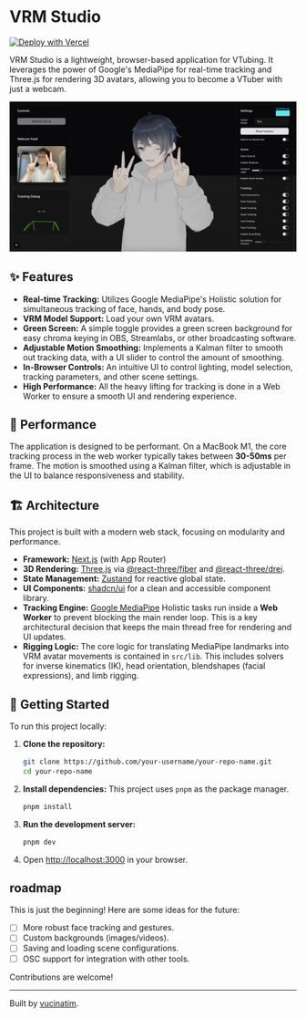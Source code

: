 # VRM Studio

[![Deploy with Vercel](https://vercel.com/button)](https://vrm-studio.vercel.app/)

VRM Studio is a lightweight, browser-based application for VTubing. It leverages the power of Google's MediaPipe for real-time tracking and Three.js for rendering 3D avatars, allowing you to become a VTuber with just a webcam.

![VRM Studio Screenshot](https://raw.githubusercontent.com/vucinatim/vrm-studio/refs/heads/main/public/images/screenshot.png)

## ✨ Features

*   **Real-time Tracking:** Utilizes Google MediaPipe's Holistic solution for simultaneous tracking of face, hands, and body pose.
*   **VRM Model Support:** Load your own VRM avatars.
*   **Green Screen:** A simple toggle provides a green screen background for easy chroma keying in OBS, Streamlabs, or other broadcasting software.
*   **Adjustable Motion Smoothing:** Implements a Kalman filter to smooth out tracking data, with a UI slider to control the amount of smoothing.
*   **In-Browser Controls:** An intuitive UI to control lighting, model selection, tracking parameters, and other scene settings.
*   **High Performance:** All the heavy lifting for tracking is done in a Web Worker to ensure a smooth UI and rendering experience.

## 🚀 Performance

The application is designed to be performant. On a MacBook M1, the core tracking process in the web worker typically takes between **30-50ms** per frame. The motion is smoothed using a Kalman filter, which is adjustable in the UI to balance responsiveness and stability.

## 🏗️ Architecture

This project is built with a modern web stack, focusing on modularity and performance.

*   **Framework:** [Next.js](https://nextjs.org/) (with App Router)
*   **3D Rendering:** [Three.js](https://threejs.org/) via [@react-three/fiber](https://github.com/pmndrs/react-three-fiber) and [@react-three/drei](https://github.com/pmndrs/drei).
*   **State Management:** [Zustand](https://github.com/pmndrs/zustand) for reactive global state.
*   **UI Components:** [shadcn/ui](https://ui.shadcn.com/) for a clean and accessible component library.
*   **Tracking Engine:** [Google MediaPipe](https://developers.google.com/mediapipe) Holistic tasks run inside a **Web Worker** to prevent blocking the main render loop. This is a key architectural decision that keeps the main thread free for rendering and UI updates.
*   **Rigging Logic:** The core logic for translating MediaPipe landmarks into VRM avatar movements is contained in `src/lib`. This includes solvers for inverse kinematics (IK), head orientation, blendshapes (facial expressions), and limb rigging.

## 🔧 Getting Started

To run this project locally:

1.  **Clone the repository:**
    ```bash
    git clone https://github.com/your-username/your-repo-name.git
    cd your-repo-name
    ```

2.  **Install dependencies:**
    This project uses `pnpm` as the package manager.
    ```bash
    pnpm install
    ```

3.  **Run the development server:**
    ```bash
    pnpm dev
    ```

4.  Open [http://localhost:3000](http://localhost:3000) in your browser.

##  roadmap

This is just the beginning! Here are some ideas for the future:

*   [ ] More robust face tracking and gestures.
*   [ ] Custom backgrounds (images/videos).
*   [ ] Saving and loading scene configurations.
*   [ ] OSC support for integration with other tools.

Contributions are welcome!

---

Built by [vucinatim](https://github.com/vucinatim). 